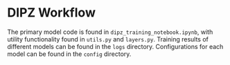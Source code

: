 # DIPZ Workflow

The primary model code is found in `dipz_training_notebook.ipynb`, with utility functionality found in `utils.py` and `layers.py`. Training results of different models can be found in the `logs` directory. Configurations for each model can be found in the `config` directory.
